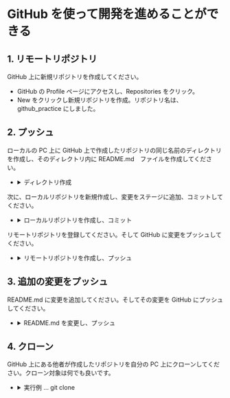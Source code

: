 # GitHub を使って開発を進めることができる

## 1. リモートリポジトリ

GitHub 上に新規リポジトリを作成してください。

- GitHub の Profile ページにアクセスし、Repositories をクリック。
- New をクリックし新規リポジトリを作成。リポジトリ名は、github_practice にしました。

## 2. プッシュ

ローカルの PC 上に GitHub 上で作成したリポジトリの同じ名前のディレクトリを作成し、そのディレクトリ内に README.md　ファイルを作成してください。

-   <details><summary>ディレクトリ作成</summary>

    ```bash
    cd ~/Desktop
    mkdir ./github_practice

    cd ./github_practice
    touch README.md
    ```
    </details>

次に、ローカルリポジトリを新規作成し、変更をステージに追加、コミットしてください。

-   <details><summary>ローカルリポジトリを作成し、コミット</summary>

    ```bash
    git init
    git add README.md
    git commit
    ```
    </details>

リモートリポジトリを登録してください。そして GitHub に変更をプッシュしてください。

-   <details><summary>リモートリポジトリを作成し、プッシュ</summary>

    ```bash
    git remote add origin <前項で作成したリモートリポジトリ URL>
    git push -u origin master
    ```
    </details>

## 3. 追加の変更をプッシュ

README.md に変更を追加してください。そしてその変更を GitHub にプッシュしてください。

-   <details><summary>README.md を変更し、プッシュ</summary>

    ```bash
    echo "変更を GitHub にプッシュします" >> README.md
    git add README.md
    git commit
    git push
    ```
    </details>

## 4. クローン

GitHub 上にある他者が作成したリポジトリを自分の PC 上にクローンしてください。クローン対象は何でも良いです。

-   <details><summary>実行例 ... git clone</summary>

    ```bash
    cd ~/Desktop
    git clone https://github.com/APPRENTICE-jp/apprentice-challenge.git
    ```
    </details>